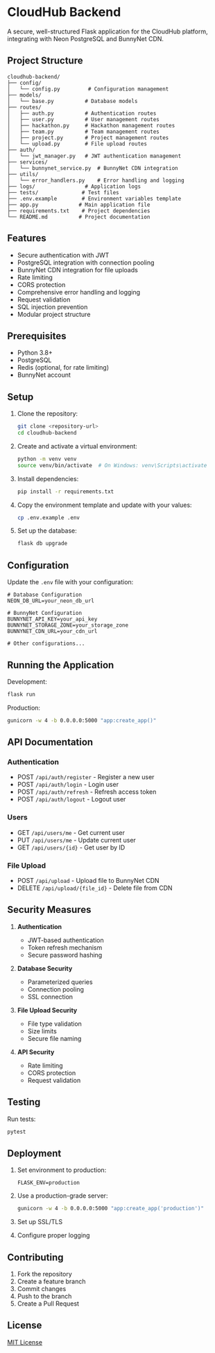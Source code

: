 # CloudHub Backend

A secure, well-structured Flask application for the CloudHub platform, integrating with Neon PostgreSQL and BunnyNet CDN.

## Project Structure

```
cloudhub-backend/
├── config/
│   └── config.py         # Configuration management
├── models/
│   └── base.py          # Database models
├── routes/
│   ├── auth.py          # Authentication routes
│   ├── user.py          # User management routes
│   ├── hackathon.py     # Hackathon management routes
│   ├── team.py          # Team management routes
│   ├── project.py       # Project management routes
│   └── upload.py        # File upload routes
├── auth/
│   └── jwt_manager.py   # JWT authentication management
├── services/
│   └── bunnynet_service.py  # BunnyNet CDN integration
├── utils/
│   └── error_handlers.py    # Error handling and logging
├── logs/                # Application logs
├── tests/              # Test files
├── .env.example        # Environment variables template
├── app.py             # Main application file
├── requirements.txt    # Project dependencies
└── README.md          # Project documentation
```

## Features

- Secure authentication with JWT
- PostgreSQL integration with connection pooling
- BunnyNet CDN integration for file uploads
- Rate limiting
- CORS protection
- Comprehensive error handling and logging
- Request validation
- SQL injection prevention
- Modular project structure

## Prerequisites

- Python 3.8+
- PostgreSQL
- Redis (optional, for rate limiting)
- BunnyNet account

## Setup

1. Clone the repository:
   ```bash
   git clone <repository-url>
   cd cloudhub-backend
   ```

2. Create and activate a virtual environment:
   ```bash
   python -m venv venv
   source venv/bin/activate  # On Windows: venv\Scripts\activate
   ```

3. Install dependencies:
   ```bash
   pip install -r requirements.txt
   ```

4. Copy the environment template and update with your values:
   ```bash
   cp .env.example .env
   ```

5. Set up the database:
   ```bash
   flask db upgrade
   ```

## Configuration

Update the `.env` file with your configuration:

```env
# Database Configuration
NEON_DB_URL=your_neon_db_url

# BunnyNet Configuration
BUNNYNET_API_KEY=your_api_key
BUNNYNET_STORAGE_ZONE=your_storage_zone
BUNNYNET_CDN_URL=your_cdn_url

# Other configurations...
```

## Running the Application

Development:
```bash
flask run
```

Production:
```bash
gunicorn -w 4 -b 0.0.0.0:5000 "app:create_app()"
```

## API Documentation

### Authentication

- POST `/api/auth/register` - Register a new user
- POST `/api/auth/login` - Login user
- POST `/api/auth/refresh` - Refresh access token
- POST `/api/auth/logout` - Logout user

### Users

- GET `/api/users/me` - Get current user
- PUT `/api/users/me` - Update current user
- GET `/api/users/{id}` - Get user by ID

### File Upload

- POST `/api/upload` - Upload file to BunnyNet CDN
- DELETE `/api/upload/{file_id}` - Delete file from CDN

## Security Measures

1. **Authentication**
   - JWT-based authentication
   - Token refresh mechanism
   - Secure password hashing

2. **Database Security**
   - Parameterized queries
   - Connection pooling
   - SSL connection

3. **File Upload Security**
   - File type validation
   - Size limits
   - Secure file naming

4. **API Security**
   - Rate limiting
   - CORS protection
   - Request validation

## Testing

Run tests:
```bash
pytest
```

## Deployment

1. Set environment to production:
   ```env
   FLASK_ENV=production
   ```

2. Use a production-grade server:
   ```bash
   gunicorn -w 4 -b 0.0.0.0:5000 "app:create_app('production')"
   ```

3. Set up SSL/TLS

4. Configure proper logging

## Contributing

1. Fork the repository
2. Create a feature branch
3. Commit changes
4. Push to the branch
5. Create a Pull Request

## License

[MIT License](LICENSE) 